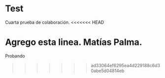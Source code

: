 # Test

 Cuarta prueba de colaboración.
<<<<<<< HEAD
 
Agrego esta linea. Matías Palma.
=======


Probando 
>>>>>>> ad33064ef6295ea4d229188c6d30abe5d04814eb
